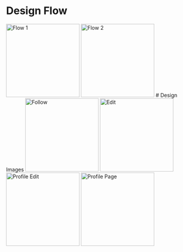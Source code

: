 # Design Flow
<img src="https://github.com/user-attachments/assets/dcf6827c-e83b-4bbf-85ab-2ba87da3b4ac" alt="Flow 1" width="200">
<img src="https://github.com/user-attachments/assets/7bad6719-0e85-4762-815e-f331976be203" alt="Flow 2" width="200">
# Design Images
<img src="https://github.com/user-attachments/assets/958134e2-1e79-4a59-8f25-89768f56bfdc" alt="Follow" width="200">
<img src="https://github.com/user-attachments/assets/93fdd51b-95e7-4cea-9d44-cb78a3953537" alt="Edit" width="200">
<img src="https://github.com/user-attachments/assets/8c37384d-3fb6-460c-9430-e7f537af4c1e" alt="Profile Edit" width="200">
<img src="https://github.com/user-attachments/assets/f7098470-03a0-4651-8c96-f3430fcdc853" alt="Profile Page" width="200">

